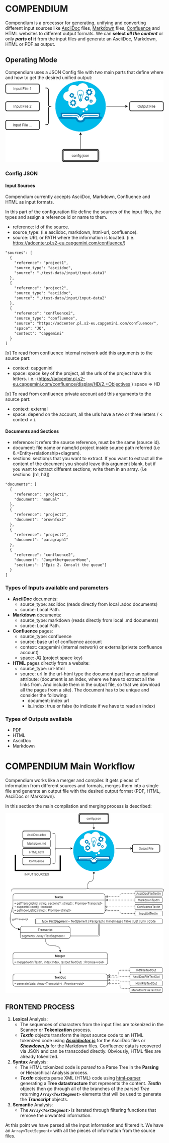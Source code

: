 # COMPENDIUM
Compendium is a processor for generating, unifying and converting different input sources like [AsciiDoc](https://asciidoctor.org/docs/asciidoc-syntax-quick-reference/) files, [Markdown](https://guides.github.com/features/mastering-markdown/) files, [Confluence](https://confluence.atlassian.com/doc/confluence-wiki-markup-251003035.html) and HTML websites to different output formats. We can **select _all the content_** or only **_parts_ of it** from the input files and generate an AsciiDoc, Markdown, HTML or PDF as output.

## Operating Mode
Compendium uses a JSON Config file with two main parts that define where and how to get the desired unified output:
![BasicMainFlow](images/diagramsDrawio/BasicMainFlow.png)
### Config JSON
#### Input Sources
Compendium currently accepts AsciiDoc, Markdown, Confluence and HTML as input formats.

In this part of the configuration file define the sources of the input files, the types and assign a reference id or name to them.
  - reference: id of the source.
  - source_type: (i.e asciidoc, markdown, html-url, confluence).
  - source: URL or PATH where the information is located. (i.e. https://adcenter.pl.s2-eu.capgemini.com/confluence/)
  ```
  "sources": [
    {
      "reference": "project1",
      "source_type": "asciidoc",
      "source": "./test-data/input/input-data1"
    },
    {
      "reference": "project2",
      "source_type": "asciidoc",
      "source": "./test-data/input/input-data2"
    },
    {
      "reference": "confluence2",
      "source_type": "confluence",
      "source": "https://adcenter.pl.s2-eu.capgemini.com/confluence/",
      "space": "JQ",
      "context": "capgemini"
    }
  ]
  ```
[x] To read from confluence internal network add this arguments to the source part:
  - context: capgemini
  - space: space key of the project, all the urls of the project have this letters. i.e.: (https://adcenter.pl.s2-eu.capgemini.com/confluence/display/HD/2.+Objectives ) space ⇒ HD
  
[x] To read from confluence private account add this arguments to the source part:
  - context: external
  - space: depend on the account, all the urls have a two or three letters / < context > /.
  

#### Documents and Sections
  - reference: it refers the source reference, must be the same (source id).
  - document: file name or name/id project inside source path referred (i.e 6.+Entity+relationship+diagram).
  - sections: section/s that you want to extract. If you want to extract all the content of the document you should leave this argument blank, but if you want to extract different sections, write them in an array. (i.e sections: [h1, h3])
  ```
  "documents": [
    {
      "reference": "project1",
      "document": "manual"
    },
    {
      "reference": "project2",
      "document": "brownfox2"
    },
    {
      "reference": "project2",
      "document": "paragraph1"
    },
    {
      "reference": "confluence2",
      "document": "Jump+the+queue+Home",
      "sections": ["Epic 2. Consult the queue"]
    }
  ]
  ```
### Types of Inputs available and parameters
- **AsciiDoc** documents:
  - source_type: asciidoc (reads directly from local .adoc documents)
  - source: Local Path.
- **Markdown** documents:
  - source_type: markdown (reads directly from local .md documents)
  - source: Local Path.
- **Confluence** pages:
  - source_type: confluence
  - source: base url of confluence account
  - context: capgemini (internal network) or external(private confluence account)
  - space: JQ (project space key)
- **HTML** pages directly from a website:
  - source_type: url-html
  - source: url
  In the url-html type the document part have an optional attribute: (document is an index, where we have to extract all the links from. And include them in the output file, so that we download all the pages from a site). The document has to be unique and consider the following:
    - document: index url
    - is_index: true or false (to indicate if we have to read an index)
### Types of Outputs available
- PDF
- HTML
- AsciiDoc
- Markdown

# COMPENDIUM Main Workflow
Compendium works like a merger and compiler. It gets pieces of information from different sources and formats, merges them into a single file and generate an output file with the desired output format (PDF, HTML, AsciiDoc or Markdown). 

In this section the main compilation and merging process is described:

![MainCompilationProcess](images/diagramsDrawio/CompilationFlow.png)

## FRONTEND PROCESS
1. **Lexical** Analysis:
    - The sequences of characters from the input files are tokenized in the Scanner or **Tokenization** process.
    - **_TextIn_** objects transform the input source code to an HTML tokenized code using [**_Asciidoctor.js_**](https://asciidoctor.org) for the AsciiDoc files or [**_Showdown.js_**](http://showdownjs.com/) for the Markdown files. Confluence data is recovered via JSON and can be transcoded directly. Obviously, HTML files are already tokenized.
2. **Syntax** Analysis:
    - The HTML tokenized code is *parsed* to a Parse Tree in the **Parsing** or Hierarchical Analysis process.
    - **_TextIn_** objects parse XML (HTML) code using [html-parser](https://www.npmjs.com/package/html-parser) generating a **Tree datastructure** that represents the content. **_TextIn_** objects then go through all of the branches of the parsed *Tree* returning **_`Array<TextSegment>`_** elements that will be used to generate the **_Transcript_** objects.
3. **Semantic** Analysis:
    - The **_`Array<TextSegment>`_** is iterated through filtering functions that remove the unwanted information.
      
At this point we have parsed all the input information and filtered it. We have an `Array<TextSegment>` with all the pieces of information from the source files.
